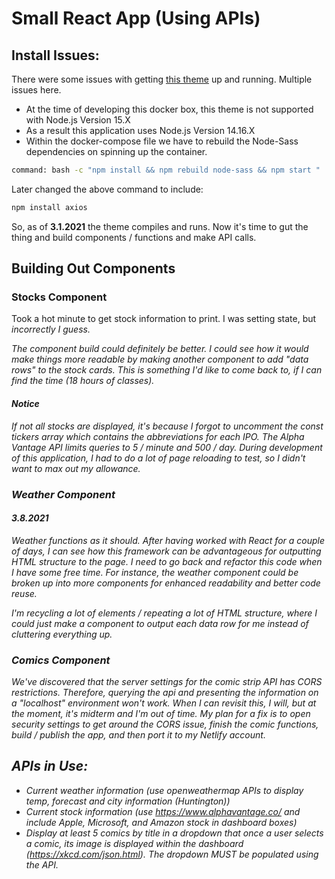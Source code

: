 # Small React App (Using APIs)

## Install Issues:

There were some issues with getting [this theme](https://www.creative-tim.com/product/light-bootstrap-dashboard-react#) up and running. Multiple issues here. 

- At the time of developing this docker box, this theme is not supported with Node.js Version 15.X
- As a result this application uses Node.js Version 14.16.X
- Within the docker-compose file we have to rebuild the Node-Sass dependencies on spinning up the container. 

```bash
command: bash -c "npm install && npm rebuild node-sass && npm start "
```

Later changed the above command to include:
``` bash
npm install axios
```

So, as of <strong>3.1.2021</strong> the theme compiles and runs. Now it's time to gut the thing and build components / functions and make API calls.


## Building Out Components

### Stocks Component

Took a hot minute to get stock information to print. I was setting state, but <em>incorrectly<em> I guess.

The component build could definitely be better. I could see how it would make things more readable by making another component to add "data rows" to the stock cards. This is something I'd like to come back to, if I can find the time (18 hours of classes).

#### <strong>Notice</strong>

If not all stocks are displayed, it's because I forgot to uncomment the const tickers array which contains the abbreviations for each IPO. The Alpha Vantage API limits queries to 5 / minute and 500 / day. During development of this application, I had to do a lot of page reloading to test, so I didn't want to max out my allowance.

### Weather Component

#### 3.8.2021

Weather functions as it should. After having worked with React for a couple of days, I can see how this framework can be advantageous for outputting HTML structure to the page. I need to go back and refactor this code when I have some free time. For instance, the weather component could be broken up into more components for enhanced readability and better code reuse.

I'm recycling a lot of elements / repeating a lot of HTML structure, where I could just make a component to output each data row for me instead of cluttering everything up. 


### Comics Component

We've discovered that the server settings for the comic strip API has CORS restrictions. Therefore, querying the api and presenting the information on a "localhost" environment won't work. When I can revisit this, I will, but at the moment, it's midterm and I'm out of time. My plan for a fix is to open security settings to get around the CORS issue, finish the comic functions, build / publish the app, and then port it to my Netlify account.

## APIs in Use:

- Current weather information (use openweathermap APIs to display temp, forecast and city information (Huntington))
- Current stock information (use https://www.alphavantage.co/ and include Apple, Microsoft, and Amazon stock in dashboard boxes)
- Display at least 5 comics by title in a dropdown that once a user selects a comic, its image is displayed within the dashboard (https://xkcd.com/json.html).  The dropdown MUST be populated using the API.

